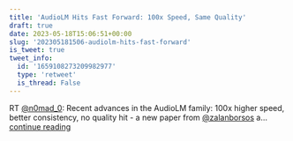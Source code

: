 ```yaml
---
title: 'AudioLM Hits Fast Forward: 100x Speed, Same Quality'
draft: true
date: 2023-05-18T15:06:51+00:00
slug: '202305181506-audiolm-hits-fast-forward'
is_tweet: true
tweet_info:
  id: '1659108273209982977'
  type: 'retweet'
  is_thread: False
---
```




RT [@n0mad_0](https://x.com/n0mad_0): Recent advances in the AudioLM family: 100x higher speed, better consistency, no quality hit - a new paper from [@zalanborsos](https://x.com/zalanborsos) a… [continue reading](https://x.com/sytelus/status/1659108273209982977)
